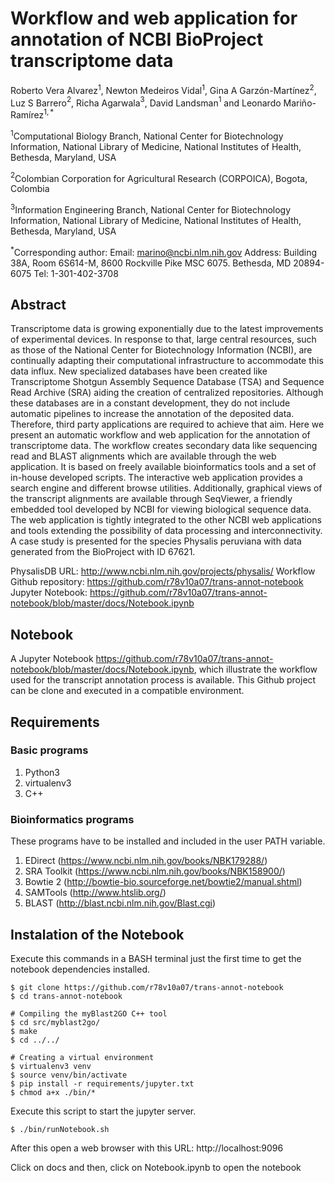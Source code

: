 # Workflow and web application for annotation of NCBI BioProject transcriptome data 

Roberto Vera Alvarez$^{1}$, Newton Medeiros Vidal$^{1}$, Gina A Garzón-Martínez$^{2}$, Luz S Barrero$^{2}$, Richa Agarwala$^{3}$, David Landsman$^{1}$ and Leonardo Mariño-Ramírez$^{1,*}$

$^{1}$Computational Biology Branch, National Center for Biotechnology Information, National Library of Medicine, National Institutes of Health, Bethesda, Maryland, USA

$^{2}$Colombian Corporation for Agricultural Research (CORPOICA), Bogota, Colombia

$^{3}$Information Engineering Branch, National Center for Biotechnology Information, National Library of Medicine, National Institutes of Health, Bethesda, Maryland, USA

$^{*}$Corresponding author: Email: marino@ncbi.nlm.nih.gov Address: Building 38A, Room 6S614-M, 8600 Rockville Pike MSC 6075. Bethesda, MD 20894-6075 Tel: 1-301-402-3708

## Abstract

Transcriptome data is growing exponentially due to the latest improvements of experimental devices. In response to that, large central resources, such as those of the National Center for Biotechnology Information (NCBI), are continually adapting their computational infrastructure to accommodate this data influx. New specialized databases have been created like Transcriptome Shotgun Assembly Sequence Database (TSA) and Sequence Read Archive (SRA) aiding the creation of centralized repositories. Although these databases are in a constant development, they do not include automatic pipelines to increase the annotation of the deposited data. Therefore, third party applications are required to achieve that aim. Here we present an automatic workflow and web application for the annotation of transcriptome data. The workflow creates secondary data like sequencing read and BLAST alignments which are available through the web application. It is based on freely available bioinformatics tools and a set of in-house developed scripts. The interactive web application provides a search engine and different browse utilities. Additionally, graphical views of the transcript alignments are available through SeqViewer, a friendly embedded tool developed by NCBI for viewing biological sequence data. The web application is tightly integrated to the other NCBI web applications and tools extending the possibility of data processing and interconnectivity. A case study is presented for the species Physalis peruviana with data generated from the BioProject with ID 67621.

PhysalisDB URL: http://www.ncbi.nlm.nih.gov/projects/physalis/
Workflow Github repository: https://github.com/r78v10a07/trans-annot-notebook
Jupyter Notebook: https://github.com/r78v10a07/trans-annot-notebook/blob/master/docs/Notebook.ipynb 


## Notebook

A Jupyter Notebook https://github.com/r78v10a07/trans-annot-notebook/blob/master/docs/Notebook.ipynb, which illustrate the workflow used for the transcript annotation process is available. This Github project can be clone and executed in a compatible environment.

## Requirements

### Basic programs

1. Python3
2. virtualenv3
3. C++

### Bioinformatics programs

These programs have to be installed and included in the user PATH variable.

1. EDirect (https://www.ncbi.nlm.nih.gov/books/NBK179288/)
2. SRA Toolkit (https://www.ncbi.nlm.nih.gov/books/NBK158900/)
3. Bowtie 2 (http://bowtie-bio.sourceforge.net/bowtie2/manual.shtml)
4. SAMTools (http://www.htslib.org/)
5. BLAST (http://blast.ncbi.nlm.nih.gov/Blast.cgi)

## Instalation of the Notebook

Execute this commands in a BASH terminal just the first time to get the notebook dependencies installed.

```
$ git clone https://github.com/r78v10a07/trans-annot-notebook
$ cd trans-annot-notebook

# Compiling the myBlast2GO C++ tool
$ cd src/myblast2go/
$ make
$ cd ../../

# Creating a virtual environment
$ virtualenv3 venv
$ source venv/bin/activate
$ pip install -r requirements/jupyter.txt
$ chmod a+x ./bin/*
```

Execute this script to start the jupyter server.

```
$ ./bin/runNotebook.sh
```

After this open a web browser with this URL: http://localhost:9096

Click on docs and then, click on Notebook.ipynb to open the notebook
